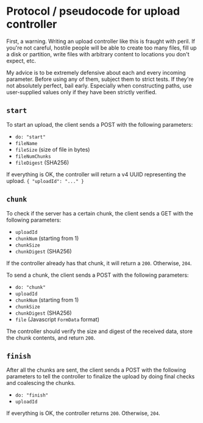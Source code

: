 # Protocol / pseudocode for upload controller

First, a warning. Writing an upload controller like this is fraught with peril.
If you're not careful, hostile people will be able to create too many files,
fill up a disk or partition, write files with arbitrary content to locations
you don't expect, etc.

My advice is to be extremely defensive about each and every incoming parameter.
Before using any of them, subject them to strict tests. If they're not
absolutely perfect, bail early. Especially when constructing paths, use
user-supplied values only if they have been strictly verified.

## `start`

To start an upload, the client sends a POST with the following parameters:

- `do: "start"`
- `fileName`
- `fileSize` (size of file in bytes)
- `fileNumChunks`
- `fileDigest` (SHA256)

If everything is OK, the controller will return a v4 UUID representing the
upload. `{ "uploadId": "..." }`

## `chunk`

To check if the server has a certain chunk, the client sends a GET with the
following parameters:

- `uploadId`
- `chunkNum` (starting from 1)
- `chunkSize`
- `chunkDigest` (SHA256)

If the controller already has that chunk, it will return a `200`. Otherwise,
`204`.

To send a chunk, the client sends a POST with the following parameters:

- `do: "chunk"`
- `uploadId`
- `chunkNum` (starting from 1)
- `chunkSize`
- `chunkDigest` (SHA256)
- `file` (Javascript `FormData` format)

The controller should verify the size and digest of the received data, store
the chunk contents, and return `200`.

## `finish`

After all the chunks are sent, the client sends a POST with the following
parameters to tell the controller to finalize the upload by doing final checks
and coalescing the chunks.

- `do: "finish"`
- `uploadId`

If everything is OK, the controller returns `200`. Otherwise, `204`.
